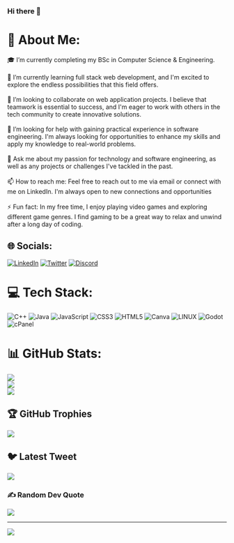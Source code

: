 ### Hi there 👋

# 💫 About Me:
🎓 I’m currently completing my BSc in Computer Science & Engineering.<br><br>🌱 I’m currently learning full stack web development, and I'm excited to explore the endless possibilities that this field offers.<br><br>🤝 I’m looking to collaborate on web application projects. I believe that teamwork is essential to success, and I'm eager to work with others in the tech community to create innovative solutions.<br><br>🤔 I’m looking for help with gaining practical experience in software engineering. I'm always looking for opportunities to enhance my skills and apply my knowledge to real-world problems.<br><br>💬 Ask me about my passion for technology and software engineering, as well as any projects or challenges I've tackled in the past.<br><br>📫 How to reach me: Feel free to reach out to me via email or connect with me on LinkedIn. I'm always open to new connections and opportunities<br><br>⚡ Fun fact: In my free time, I enjoy playing video games and exploring different game genres. I find gaming to be a great way to relax and unwind after a long day of coding.


## 🌐 Socials:
[![LinkedIn](https://img.shields.io/badge/LinkedIn-%230077B5.svg?logo=linkedin&logoColor=white)](https://linkedin.com/in/rezayerabbi) [![Twitter](https://img.shields.io/badge/Twitter-%231DA1F2.svg?logo=Twitter&logoColor=white)](https://twitter.com/rz_rabbi) [![Discord](https://img.shields.io/badge/Discord-%237289DA.svg?logo=discord&logoColor=white)](https://discordapp.com/users/726472666965606441)  

# 💻 Tech Stack:
![C++](https://img.shields.io/badge/c++-%2300599C.svg?style=for-the-badge&logo=c%2B%2B&logoColor=white) ![Java](https://img.shields.io/badge/java-%23ED8B00.svg?style=for-the-badge&logo=java&logoColor=white) ![JavaScript](https://img.shields.io/badge/javascript-%23323330.svg?style=for-the-badge&logo=javascript&logoColor=%23F7DF1E) ![CSS3](https://img.shields.io/badge/css3-%231572B6.svg?style=for-the-badge&logo=css3&logoColor=white) ![HTML5](https://img.shields.io/badge/html5-%23E34F26.svg?style=for-the-badge&logo=html5&logoColor=white) ![Canva](https://img.shields.io/badge/Canva-%2300C4CC.svg?style=for-the-badge&logo=Canva&logoColor=white) ![LINUX](https://img.shields.io/badge/Linux-FCC624?style=for-the-badge&logo=linux&logoColor=black) ![Godot](https://img.shields.io/badge/Godot%20Engine-478CBF.svg?style=for-the-badge&logo=Godot-Engine&logoColor=white) ![cPanel](https://img.shields.io/badge/cPanel-FF6C2C.svg?style=for-the-badge&logo=cPanel&logoColor=white)
# 📊 GitHub Stats:
![](https://github-readme-stats.vercel.app/api?username=rzrabbi&theme=nightowl&hide_border=false&include_all_commits=true&count_private=true)<br/>
![](https://github-readme-streak-stats.herokuapp.com/?user=rzrabbi&theme=nightowl&hide_border=false)<br/>
![](https://github-readme-stats.vercel.app/api/top-langs/?username=rzrabbi&theme=dark&hide_border=false&include_all_commits=true&count_private=true&layout=compact)

## 🏆 GitHub Trophies
![](https://github-profile-trophy.vercel.app/?username=rzrabbi&theme=juicyfresh&no-frame=false&no-bg=false&margin-w=4)

## 🐦 Latest Tweet
[![](https://gtce.itsvg.in/api?username=rz_rabbi)](https://github.com/VishwaGauravIn/github-twitter-card-embed)

### ✍️ Random Dev Quote
![](https://quotes-github-readme.vercel.app/api?type=horizontal&theme=tokyonight)

---
[![](https://visitcount.itsvg.in/api?id=rzrabbi&icon=5&color=8)](https://visitcount.itsvg.in)
